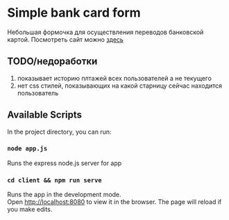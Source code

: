 # Simple bank card form

Небольшая формочка для осуществления переводов банковской картой. Посмотреть сайт можно [здесь](https://simple-bank-form.herokuapp.com)

## TODO/недоработки

1. показывает историю плтажей всех пользователей а не текущего
2. нет css стилей, показывающих на какой старницу сейчас находится пользователь

## Available Scripts

In the project directory, you can run:

### `node app.js`

Runs the express node.js server for app

### `cd client && npm run serve`

Runs the app in the development mode.<br />
Open [http://localhost:8080](http://localhost:8080) to view it in the browser.
The page will reload if you make edits.
